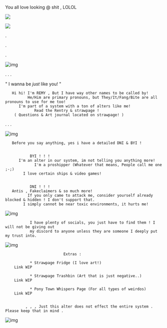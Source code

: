 You all love looking @ shit , LOLOL

![](https://komarev.com/ghpvc/?username=twinkgarbage&color=blue)


![](https://i.pinimg.com/564x/21/b1/f6/21b1f63563122e58477c59da75631670.jpg)

.


.



.


![img](https://i.pinimg.com/564x/aa/fa/86/aafa869f561af2d22da7ce5ad9c1dd5b.jpg)

. . .


   " I wanna be *just* like you! "

       Hi hi! I'm REMY , But I have way other names to be called by! 
              He/Him are primary pronouns, but They/It/Fang/Bite are all pronouns to use for me too!
          I'm part of a system with a ton of alters like me!
                 Read the Rentry & strawpage !
        ( Questions & Art journal located on strawpage! )

. . .


![img](https://i.pinimg.com/564x/3a/3f/68/3a3f68ffed5694f8ac6f4775c7d8ca26.jpg)

       Before you say anything, yes i have a detailed DNI & BYI !


               BYI ! ! !
          I'm an alter in our system, im not telling you anything more!
                 I'm a proshipper (Whatever that means, People call me one ;-;)
            I love certain ships & video games! 


               DNI ! ! !
       Antis , Fakeclaimers & so much more!
              If you only came to attack me, consider yourself already blocked & hidden ! I don't support that.
            I simply cannot be near toxic environments, it hurts me!

![img](https://i.pinimg.com/564x/9f/93/74/9f9374b59910c7d9b3a4ca926914bcbc.jpg)

               I have plenty of socials, you just have to find them ! I will not be giving out 
               my discord to anyone unless they are someone I deeply put my trust into.

![img](https://i.pinimg.com/736x/0c/db/ff/0cdbff00e85e9a0e103345bcd547a1ba.jpg)


                              Extras :
                              
               * Strawpage Fridge (I love art!)
        Link WIP

               * Strawpage Trashbin (Art that is just negative..)
        Link WIP

               * Pony Town Whispers Page (For all types of weirdos)
        Link WIP


             , , , Just this alter does not effect the entire system . Please keep that in mind .

![img](https://i.pinimg.com/564x/8f/e2/1c/8fe21ca7731e3c35ebc360dba9a72378.jpg)
